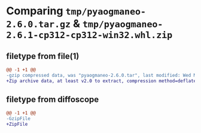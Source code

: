 # Comparing `tmp/pyaogmaneo-2.6.0.tar.gz` & `tmp/pyaogmaneo-2.6.1-cp312-cp312-win32.whl.zip`

## filetype from file(1)

```diff
@@ -1 +1 @@
-gzip compressed data, was "pyaogmaneo-2.6.0.tar", last modified: Wed May  8 22:24:20 2024, max compression
+Zip archive data, at least v2.0 to extract, compression method=deflate
```

## filetype from diffoscope

```diff
@@ -1 +1 @@
-GzipFile
+ZipFile
```

